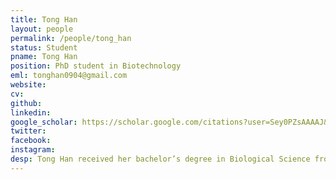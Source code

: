 ```yaml
---
title: Tong Han
layout: people
permalink: /people/tong_han
status: Student
pname: Tong Han
position: PhD student in Biotechnology
eml: tonghan0904@gmail.com
website: 
cv: 
github: 
linkedin:
google_scholar: https://scholar.google.com/citations?user=Sey0PZsAAAAJ&hl=en
twitter: 
facebook: 
instagram:
desp: Tong Han received her bachelor’s degree in Biological Science from Inner Mongolia University in 2017. Her research combines computational and experimental approaches to interrogate the interaction between cancer cells and the immune system, including (1) intergrating in vitro CRISPR screens data on cancer cells treated with cytokine to explore the potential resistant mechanism; (2) develping the single-cell CRISPR screen platform to elucidate the gene transcriptional regulation in cancer-immune cell interaction.
---
```

